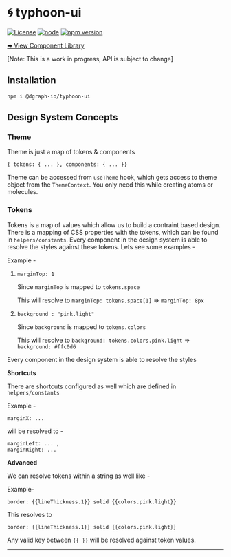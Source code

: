 # 🌀 typhoon-ui
[![License](https://img.shields.io/badge/License-Apache%202.0-blue.svg)](https://github.com/dgraph-io/typhoon-ui/blob/main/LICENSE) [![node](https://img.shields.io/badge/node-10.14.6-brightgreen.svg)](https://github.com/dgraph-io/typhoon-ui) [![npm version](https://badge.fury.io/js/%40dgraph-io%2Ftyphoon-ui.svg)](https://badge.fury.io/js/%40dgraph-io%2Ftyphoon-ui)

[➡ View Component Library](https://typhoon-ui.dgraph.io/?path=/story/atoms-avatar--default)


[Note: This is a work in progress, API is subject to change]
## Installation

```
npm i @dgraph-io/typhoon-ui
```

## Design System Concepts

### **Theme**

Theme is just a map of tokens & components

```
{ tokens: { ... }, components: { ... }}
```

Theme can be accessed from `useTheme` hook, which gets access to theme object from the `ThemeContext`. You only need this while creating atoms or molecules.

### **Tokens**

Tokens is a map of values which allow us to build a contraint based design. There is a mapping of CSS properties with the tokens, which can be found in `helpers/constants`. Every component in the design system is able to resolve the styles against these tokens. Lets see some examples -

Example -

1. `marginTop: 1`

    Since `marginTop` is mapped to `tokens.space`

    This will resolve to `marginTop: tokens.space[1]` => `marginTop: 8px`

2. `background : "pink.light"`

    Since `background` is mapped to `tokens.colors`

    This will resolve to `background: tokens.colors.pink.light` => `background: #ffc0d6`

Every component in the design system is able to resolve the styles

**Shortcuts**

There are shortcuts configured as well which are defined in `helpers/constants`

Example -

`marginX: ...`

will be resolved to -

```
marginLeft: ... ,
marginRight: ...
```

**Advanced**

We can resolve tokens within a string as well like -

Example-

`border: {{lineThickness.1}} solid {{colors.pink.light}}`

This resolves to

`border: {{lineThickness.1}} solid {{colors.pink.light}}`

Any valid key between `{{ }}` will be resolved against token values.

---
